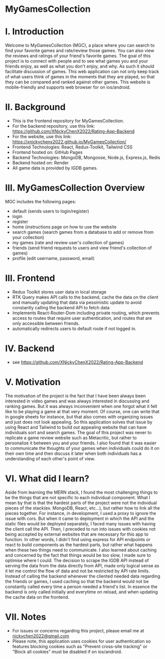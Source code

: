 # MyGamesCollection
# I. Introduction
Welcome to MyGamesCollection (MGC), a place where you can search to find your favorite games and rate/review those games. You can also view the reviews and ratings of your friend's favorite games. The goal of this project is to connect with people and to see what games you and your friends enjoy, as well as what you don't enjoy, and why. As such it should facilitate discussion of games. This web application can not only keep track of what users think of games in the moments that they are played, so that they can be compared and ranked against other games. This website is mobile-friendly and supports web browser for on ios/android. 
# II. Background
* This is the frontend repository for MyGamesCollection.   
* For the backend repository, use this link: https://github.com/XNickyChenX2022/Rating-App-Backend
* For the website, use this link: https://xnickychenx2022.github.io/MyGamesCollection/
* Frontend Technologies: React, Redux-Toolkit, Tailwind CSS
* Frontend hosted on: GitHub Pages
* Backend Technologies: MongoDB, Mongoose, Node.js, Express.js, Redis 
* Backend hosted on: Render
* All game data is provided by IGDB games.
# III. MyGamesCollection Overview
MGC includes the following pages:
* default (sends users to login/register)
* login
* register
* home (instructions page on how to use the website
* search games (search games from a database to add or remove from your collection)
* my games (rate and review user's collection of games)
* friends (send friend requests to users and view friend's collection of games)
* profile (edit username, password, email)
# III. Frontend
* Redux Toolkit stores user data in local storage 
* RTK Query makes API calls to the backend, cache the data on the client and manually updating that data via pessimistic update to avoid constantly calling the backend API to fetch data
* Implements React-Router-Dom including private routing, which prevents access to routes that require user authentication, and routes that are only accessible between friends.
* automatically redirects users to default route if not logged in.
# IV. Backend
* see https://github.com/XNickyChenX2022/Rating-App-Backend
# V. Motivation
The motivation of the project is the fact that I have been always been interested in video games and was always interested in discussing and ranking games. But it was always inconvenient when one forgot what it felt like to be playing a game at that very moment. Of course, one can write that in google sheets for instance, but that also comes with organizing issues and just does not look appealing. So this application solves that issue by using React and Tailwind to build out appealing website that can have individuals sort and search games. The goal of this project was never to replicate a game review website such as Metacritic, but rather to personalize it between you and your friends. I also found that it was easier to communicate the thoughts of your games when individuals could do it on their own time and then discuss it later when both individuals has a understanding of each other's point of view.
# VI. What did I learn?
Aside from learning the MERN stack, I found the most challenging things to be the things that are not specific to each individual component. What I mean by that is that the hardest parts of the project were not the individual pieces of the stack(ex. MongoDB, React, etc...), but rather how to link all the pieces together. For instance, in development, I used a proxy to ignore the issue with cors. But when it came to deployment in which the API and the static files would be deployed separately, I faced many issues with having the client call the API. Then, I preceded to run into issues with cookies not being accepted by external websites that are necessary for this app to function. In other words, I didn't find using express for API endpoints or react to build components as the hardest parts, but rather what happens when these two things need to communicate. I also learned about caching and concerned by the fact that things would be too slow, I made sure to optimise where I could. The decision to scrape the IGDB API instead of serving the data from the data directly from API, made only logical sense as it let me control the flow of data and not be restricted by API rate limits. Instead of calling the backend whenever the cliented needed data regarding the friends or games, I used caching so that the backend would not be constantly called every time a person needed a friend's list. In essence the backend is only called initially and everytime on reload, and when updating the cache data on the frontend.
# VII. Notes
* For issues or concerns regarding this project, please email me at nickychen2022@gmail.com
* Please note, this application uses cookies for user authentication so features blocking cookies such as "Prevent cross-site tracking" or "Block all cookies" must be disabled if on ios/android.
